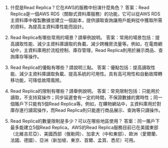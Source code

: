 1. 什麼是Read Replica？它在AWS的服務中扮演什麼角色？
答案：Read Replica是一個AWS RDS（關聯式資料庫服務）的功能，它可以從AWS RDS主資料庫中複製數據並建立一個副本，提供讀取查詢讓用戶能夠從中獲取所需的資料，為提高主資料庫性能而設計。

2. Read Replica有哪些常用的場景？請舉例說明。
答案：常用的場景包括：提高讀取性能、減少主資料庫讀取的負載、減少跨機房流量等。例如，在電商網站中，主資料庫用於流程控制、庫存管理，Read Replica則用於展示商品、查詢庫存等操作。

3. Read Replica的優點有哪些？請說明三點。
答案：優點包括：提高讀取性能、減少主資料庫讀取負載、提高系統的可用性。具有高可用性和自動故障轉移功能，可降低故障風險。

4. Read Replica的限制有哪些？請舉例說明。
答案：常見限制包括：只能用於讀取，不支持寫操作；同步延遲會有一定的時間，不保證數據的實時性；同一個賬戶下只能有5個Read Replica等。例如，在購物網站中，主資料庫用於對庫存進行讀寫操作，而Read Replica則只能進行商品展示、查詢等只讀操作。

5. Read Replica的數量限制是多少？可以在哪些地區使用？
答案：同一賬戶下最多能建立5個Read Replica。AWS的Read Replica服務目前已在美國東部（北維吉尼亞）、美國西部（俄勒岡）、加拿大（中和東部）、歐洲（愛爾蘭、法國、德國）、亞洲（新加坡、東京、首爾、孟買、悉尼）可用。